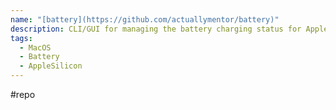 ```yaml
---
name: "[battery](https://github.com/actuallymentor/battery)"
description: CLI/GUI for managing the battery charging status for Apple silicon (M1, M32, M3) Macs
tags:
  - MacOS
  - Battery
  - AppleSilicon
---
```

#repo